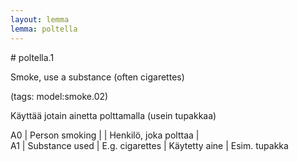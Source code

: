 ```yaml
---
layout: lemma
lemma: poltella
---
```


<div class="sense">
# <span class="sensename">poltella.1</span>

<span class="description">Smoke, use a substance (often cigarettes)</span>

(tags: model:smoke.02)

<span class="description">Käyttää jotain ainetta polttamalla (usein tupakkaa)</span>

A0 | Person smoking |   | Henkilö, joka polttaa |  
A1 | Substance used | E.g. cigarettes | Käytetty aine | Esim. tupakka

</div>


